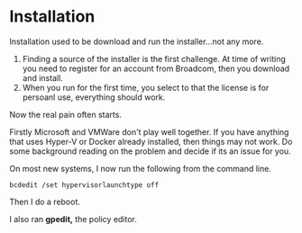 # Installation

Installation used to be download and run the installer...not any more.

1. Finding a source of the installer is the first challenge. At time of writing you need to register for an account from Broadcom, then you download and install.
2. When you run for the first time, you select to that the license is for persoanl use, everything should work.

Now the real pain often starts.

Firstly Microsoft and VMWare don't play well together. If you have anything that uses Hyper-V or Docker already installed, then things may not work. Do some background reading on the problem and decide if its an issue for you.

&#x20;On most new systems, I now run the following from the command line.

```
bcdedit /set hypervisorlaunchtype off
```

Then I do a reboot.

I also ran **gpedit,** the policy editor.

